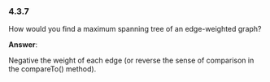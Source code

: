 ### 4.3.7

How would you find a maximum spanning tree of an edge-weighted graph?

**Answer**:

Negative the weight of each edge (or reverse the sense of comparison in the compareTo() method).
